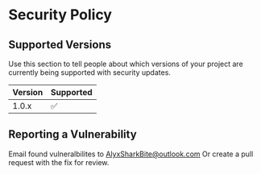 # Security Policy

## Supported Versions

Use this section to tell people about which versions of your project are
currently being supported with security updates.

| Version | Supported          |
| ------- | ------------------ |
| 1.0.x   | :white_check_mark: |

## Reporting a Vulnerability

Email found vulneralbilites to AlyxSharkBite@outlook.com
Or create a pull request with the fix for review. 
